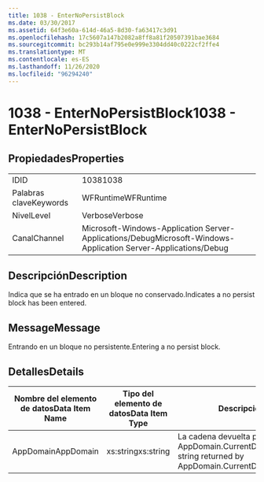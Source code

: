 ```yaml
---
title: 1038 - EnterNoPersistBlock
ms.date: 03/30/2017
ms.assetid: 64f3e60a-614d-46a5-8d30-fa63417c3d91
ms.openlocfilehash: 17c5607a147b2082a8ff8a81f20507391bae3684
ms.sourcegitcommit: bc293b14af795e0e999e3304dd40c0222cf2ffe4
ms.translationtype: MT
ms.contentlocale: es-ES
ms.lasthandoff: 11/26/2020
ms.locfileid: "96294240"
---
```

# <a name="1038---enternopersistblock"></a><span data-ttu-id="f07a8-102">1038 - EnterNoPersistBlock</span><span class="sxs-lookup"><span data-stu-id="f07a8-102">1038 - EnterNoPersistBlock</span></span>

## <a name="properties"></a><span data-ttu-id="f07a8-103">Propiedades</span><span class="sxs-lookup"><span data-stu-id="f07a8-103">Properties</span></span>  
  
|||  
|-|-|  
|<span data-ttu-id="f07a8-104">ID</span><span class="sxs-lookup"><span data-stu-id="f07a8-104">ID</span></span>|<span data-ttu-id="f07a8-105">1038</span><span class="sxs-lookup"><span data-stu-id="f07a8-105">1038</span></span>|  
|<span data-ttu-id="f07a8-106">Palabras clave</span><span class="sxs-lookup"><span data-stu-id="f07a8-106">Keywords</span></span>|<span data-ttu-id="f07a8-107">WFRuntime</span><span class="sxs-lookup"><span data-stu-id="f07a8-107">WFRuntime</span></span>|  
|<span data-ttu-id="f07a8-108">Nivel</span><span class="sxs-lookup"><span data-stu-id="f07a8-108">Level</span></span>|<span data-ttu-id="f07a8-109">Verbose</span><span class="sxs-lookup"><span data-stu-id="f07a8-109">Verbose</span></span>|  
|<span data-ttu-id="f07a8-110">Canal</span><span class="sxs-lookup"><span data-stu-id="f07a8-110">Channel</span></span>|<span data-ttu-id="f07a8-111">Microsoft-Windows-Application Server-Applications/Debug</span><span class="sxs-lookup"><span data-stu-id="f07a8-111">Microsoft-Windows-Application Server-Applications/Debug</span></span>|  
  
## <a name="description"></a><span data-ttu-id="f07a8-112">Descripción</span><span class="sxs-lookup"><span data-stu-id="f07a8-112">Description</span></span>  

 <span data-ttu-id="f07a8-113">Indica que se ha entrado en un bloque no conservado.</span><span class="sxs-lookup"><span data-stu-id="f07a8-113">Indicates a no persist block has been entered.</span></span>  
  
## <a name="message"></a><span data-ttu-id="f07a8-114">Message</span><span class="sxs-lookup"><span data-stu-id="f07a8-114">Message</span></span>  

 <span data-ttu-id="f07a8-115">Entrando en un bloque no persistente.</span><span class="sxs-lookup"><span data-stu-id="f07a8-115">Entering a no persist block.</span></span>  
  
## <a name="details"></a><span data-ttu-id="f07a8-116">Detalles</span><span class="sxs-lookup"><span data-stu-id="f07a8-116">Details</span></span>  
  
|<span data-ttu-id="f07a8-117">Nombre del elemento de datos</span><span class="sxs-lookup"><span data-stu-id="f07a8-117">Data Item Name</span></span>|<span data-ttu-id="f07a8-118">Tipo del elemento de datos</span><span class="sxs-lookup"><span data-stu-id="f07a8-118">Data Item Type</span></span>|<span data-ttu-id="f07a8-119">Descripción</span><span class="sxs-lookup"><span data-stu-id="f07a8-119">Description</span></span>|  
|--------------------|--------------------|-----------------|  
|<span data-ttu-id="f07a8-120">AppDomain</span><span class="sxs-lookup"><span data-stu-id="f07a8-120">AppDomain</span></span>|<span data-ttu-id="f07a8-121">xs:string</span><span class="sxs-lookup"><span data-stu-id="f07a8-121">xs:string</span></span>|<span data-ttu-id="f07a8-122">La cadena devuelta por AppDomain.CurrentDomain.FriendlyName.</span><span class="sxs-lookup"><span data-stu-id="f07a8-122">The string returned by AppDomain.CurrentDomain.FriendlyName.</span></span>|
